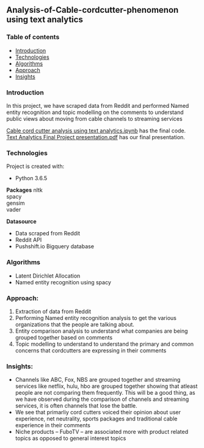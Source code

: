 
## Analysis-of-Cable-cordcutter-phenomenon using text analytics

### Table of contents
* [Introduction](#introduction)
* [Technologies](#technologies)
* [Algorithms](#algorithms)
* [Approach](#approach)
* [Insights](#insights)

### Introduction
In this project, we have scraped data from Reddit and performed Named entity recognition and topic modelling on the comments to understand public views about moving from cable channels to streaming services

[Cable cord cutter analysis using text analytics.ipynb](https://github.com/akhilesh-reddy/Cable-cord-cutter-lift-and-sentiment-analysis-using-Reddit-data/blob/master/Cable%20cord%20cutter%20analysis%20using%20text%20analytics.ipynb) has the final code.  
[Text Analytics Final Project presentation.pdf](https://github.com/akhilesh-reddy/Cable-cord-cutter-lift-and-sentiment-analysis-using-Reddit-data/blob/master/Text%20Analytics%20Final%20Project%20presentation.pdf) has our final presentation.  
	
### Technologies
Project is created with:
* Python 3.6.5

**Packages**
nltk  
spacy  
gensim  
vader  

**Datasource**
* Data scraped from Reddit
* Reddit API
* Pushshift.io Bigquery database

### Algorithms 
* Latent Dirichlet Allocation  
* Named entity recognition using spacy

### Approach:
1. Extraction of data from Reddit
2. Performing Named entity recognition analysis to get the various organizations that the people are talking about.  
3. Entity comparison analysis to understand what companies are being grouped together based on comments
4. Topic modelling to understand to understand the primary and common concerns that cordcutters are expressing in their comments  

### Insights:
* Channels like ABC, Fox, NBS are grouped together and streaming services like netflix, hulu, hbo are grouped together showing that atleast people are not comparing them frequently. This will be a good thing, as we have observed during the comparison of channels and streaming services, it is often channels that lose the battle.  
* We see that primarliy cord cutters voiced their opinion about user experience, net neutrality, sports packages and traditional cable experience in their comments  
* Niche products – FuboTV – are associated more with product related topics as opposed to general interest topics  
